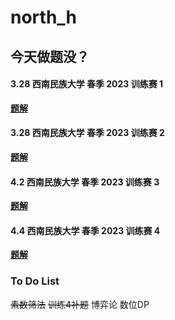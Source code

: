 # north_h

## 今天做题没？

#### 3.28 西南民族大学 春季 2023 训练赛 1

**[题解](https://blog.nowcoder.net/n/27a23a05a5094a47bf1c8b108ee15ee9)**


#### 3.28 西南民族大学 春季 2023 训练赛 2

**[题解](https://blog.nowcoder.net/n/77ec028264634b84ad3bbc7c035e72fa)**


#### 4.2 西南民族大学 春季 2023 训练赛 3

**[题解](https://blog.nowcoder.net/n/d327851ab58f4452899286d3259d09a8)**


#### 4.4  西南民族大学 春季 2023 训练赛 4

**[题解](https://blog.nowcoder.net/n/f7e8df3b304041a390268accf7fef986)**

### To Do List
  ~~素数筛法~~
  ~~训练4补题~~
    博弈论
    数位DP
